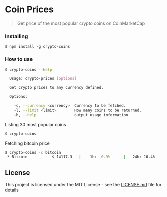 # Coin Prices

> Get price of the most popular crypto coins on CoinMarketCap

### Installing

```
$ npm install -g crypto-coins
```

### How to use

```sh
$ crypto-coins --help

  Usage: crypto-prices [options]

  Get crypto prices to any currency defined.

  Options:

    -c, --currency <currency>  Currency to be fetched.
    -l, --limit <limit>        How many coins to be returned.
    -h, --help                 output usage information
```

Listing 30 most popular coins

```sh
$ crypto-coins
```

Fetching bitcoin price

```sh
$ crypto-coins -c bitcoin
 * Bitcoin  	 	 $ 14117.3 	 | 	  1h: -0.9% 	 | 	 24h: 10.4% 	 | 	  7d: 5.72%
```

## License

This project is licensed under the MIT License - see the [LICENSE.md](LICENSE.md) file for details
